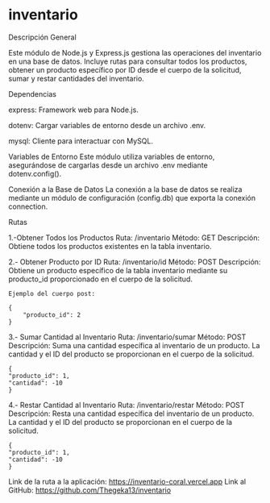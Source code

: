# inventario

Descripción General

Este módulo de Node.js y Express.js gestiona las operaciones del inventario en una base de datos. Incluye rutas para consultar todos los productos, obtener un producto específico por ID desde el cuerpo de la solicitud, sumar y restar cantidades del inventario.

Dependencias

express: Framework web para Node.js.

dotenv: Cargar variables de entorno desde un archivo .env.

mysql: Cliente para interactuar con MySQL.

Variables de Entorno
Este módulo utiliza variables de entorno, asegurándose de cargarlas desde un archivo .env mediante dotenv.config().

Conexión a la Base de Datos
La conexión a la base de datos se realiza mediante un módulo de configuración (config.db) que exporta la conexión connection.

Rutas

1.-Obtener Todos los Productos
    Ruta: /inventario 
    Método: GET 
    Descripción: Obtiene todos los productos existentes en la tabla inventario.

2.- Obtener Producto por ID
    Ruta: /inventario/id 
    Método: POST 
    Descripción: Obtiene un producto específico de la tabla inventario mediante su producto_id proporcionado en el cuerpo de la solicitud.

    Ejemplo del cuerpo post:

    {
        "producto_id": 2
    }

3.- Sumar Cantidad al Inventario
    Ruta: /inventario/sumar 
    Método: POST 
    Descripción: Suma una cantidad específica al inventario de un producto. La cantidad y el ID del producto se proporcionan en el cuerpo de la solicitud.

    {
    "producto_id": 1,
    "cantidad": -10
    }

4.- Restar Cantidad al Inventario
    Ruta: /inventario/restar 
    Método: POST 
    Descripción: Resta una cantidad específica del inventario de un producto. La cantidad y el ID del producto se proporcionan en el cuerpo de la solicitud.

    {
    "producto_id": 1,
    "cantidad": -10
    }


Link de la ruta a la aplicación: https://inventario-coral.vercel.app
Link al GitHub: https://github.com/Thegeka13/inventario
